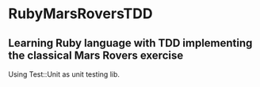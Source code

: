 # RubyMarsRoversTDD

Learning Ruby language with TDD implementing the classical Mars Rovers exercise
-------------

Using Test::Unit as unit testing lib.
